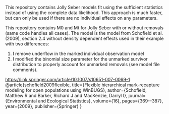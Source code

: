 This repository contains Jolly Seber models fit using the sufficient statistics instead of using the complete data likelihood. This approach is much faster, but can only be used if there are no individual effects on any parameters.

This repository contains M0 and Mt for Jolly Seber with or without removals (same code handles all cases). 
The model is the model from Schofield et al. (2009), section 2.4 without density dependent effects used in their example with two differences:
1. I remove underflow in the marked individual observation model
2. I modified the binomial size parameter for the unmarked survivor distribution to properly account for unmarked removals (see model file comments).


https://link.springer.com/article/10.1007/s10651-007-0069-1
@article{schofield2009flexible,
  title={Flexible hierarchical mark-recapture modeling for open populations using WinBUGS},
  author={Schofield, Matthew R and Barker, Richard J and MacKenzie, Darryl I},
  journal={Environmental and Ecological Statistics},
  volume={16},
  pages={369--387},
  year={2009},
  publisher={Springer}
}